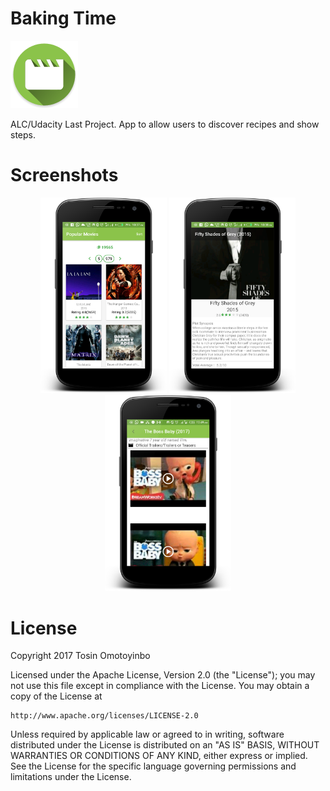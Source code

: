 # Baking Time
[![Baking Time](https://github.com/twisstosin/PopularMovies1/blob/master/app/src/main/res/mipmap-hdpi/ic_launcher.png)](https://github.com/twisstosin/PopularMovies1)

ALC/Udacity Last Project.
App to allow users to discover recipes and show steps.
# Screenshots
<div align="center" markdown="1">

<img src="https://github.com/twisstosin/PopularMovies2/blob/master/screenshots/screenshot_one.png" width="40%"/>
<img src="https://github.com/twisstosin/PopularMovies2/blob/master/screenshots/screenshot_two.png" width="40%"/>
<img src="https://github.com/twisstosin/PopularMovies2/blob/master/screenshots/screenshot_three.png" width="40%"/>
</div>

# License

Copyright 2017 Tosin Omotoyinbo

Licensed under the Apache License, Version 2.0 (the "License");
you may not use this file except in compliance with the License.
You may obtain a copy of the License at

    http://www.apache.org/licenses/LICENSE-2.0

Unless required by applicable law or agreed to in writing, software
distributed under the License is distributed on an "AS IS" BASIS,
WITHOUT WARRANTIES OR CONDITIONS OF ANY KIND, either express or implied.
See the License for the specific language governing permissions and
limitations under the License.